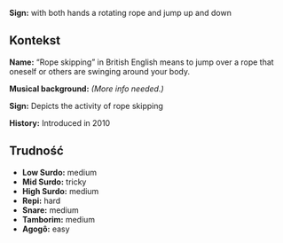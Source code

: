 **Sign:** with both hands a rotating rope and jump up and down

## Kontekst

**Name:** “Rope skipping” in British English means to jump over a rope that
oneself or others are swinging around your body.

**Musical background:** *(More info needed.)*

**Sign:** Depicts the activity of rope skipping

**History:** Introduced in 2010

## Trudność

* **Low Surdo:** medium
* **Mid Surdo:** tricky
* **High Surdo:** medium
* **Repi:** hard
* **Snare:** medium
* **Tamborim:** medium
* **Agogô:** easy
